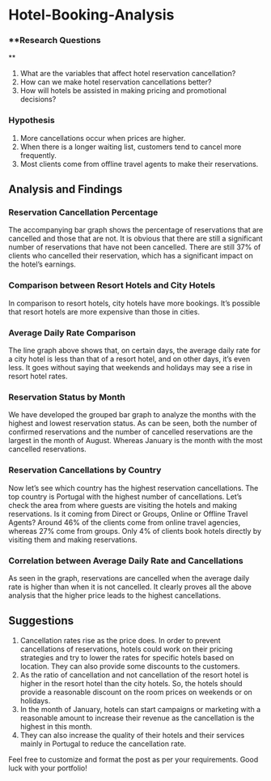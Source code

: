 # Hotel-Booking-Analysis
### **Research Questions
**
1. What are the variables that affect hotel reservation cancellation?
2. How can we make hotel reservation cancellations better?
3. How will hotels be assisted in making pricing and promotional decisions?

### Hypothesis

1. More cancellations occur when prices are higher.
2. When there is a longer waiting list, customers tend to cancel more frequently.
3. Most clients come from offline travel agents to make their reservations.

## Analysis and Findings

### Reservation Cancellation Percentage

The accompanying bar graph shows the percentage of reservations that are cancelled and those that are not. It is obvious that there are still a significant number of reservations that have not been cancelled. There are still 37% of clients who cancelled their reservation, which has a significant impact on the hotel’s earnings.

### Comparison between Resort Hotels and City Hotels

In comparison to resort hotels, city hotels have more bookings. It’s possible that resort hotels are more expensive than those in cities.

### Average Daily Rate Comparison

The line graph above shows that, on certain days, the average daily rate for a city hotel is less than that of a resort hotel, and on other days, it’s even less. It goes without saying that weekends and holidays may see a rise in resort hotel rates.

### Reservation Status by Month

We have developed the grouped bar graph to analyze the months with the highest and lowest reservation status. As can be seen, both the number of confirmed reservations and the number of cancelled reservations are the largest in the month of August. Whereas January is the month with the most cancelled reservations.

### Reservation Cancellations by Country

Now let’s see which country has the highest reservation cancellations. The top country is Portugal with the highest number of cancellations. Let’s check the area from where guests are visiting the hotels and making reservations. Is it coming from Direct or Groups, Online or Offline Travel Agents? Around 46% of the clients come from online travel agencies, whereas 27% come from groups. Only 4% of clients book hotels directly by visiting them and making reservations.

### Correlation between Average Daily Rate and Cancellations

As seen in the graph, reservations are cancelled when the average daily rate is higher than when it is not cancelled. It clearly proves all the above analysis that the higher price leads to the highest cancellations.

## Suggestions

1. Cancellation rates rise as the price does. In order to prevent cancellations of reservations, hotels could work on their pricing strategies and try to lower the rates for specific hotels based on location. They can also provide some discounts to the customers.
2. As the ratio of cancellation and not cancellation of the resort hotel is higher in the resort hotel than the city hotels. So, the hotels should provide a reasonable discount on the room prices on weekends or on holidays.
3. In the month of January, hotels can start campaigns or marketing with a reasonable amount to increase their revenue as the cancellation is the highest in this month.
4. They can also increase the quality of their hotels and their services mainly in Portugal to reduce the cancellation rate.

Feel free to customize and format the post as per your requirements. Good luck with your portfolio!
